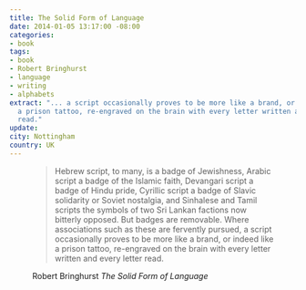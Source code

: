 ```yaml
---
title: The Solid Form of Language
date: 2014-01-05 13:17:00 -08:00
categories:
- book
tags:
- book
- Robert Bringhurst
- language
- writing
- alphabets
extract: "... a script occasionally proves to be more like a brand, or indeed like
  a prison tattoo, re-engraved on the brain with every letter written and every letter
  read."
update: 
city: Nottingham
country: UK
---
```


<figure>
<blockquote>
<p>Hebrew script, to many, is a badge of Jewishness, Arabic script a badge of the Islamic faith, Devangari script a badge of Hindu pride, Cyrillic script a badge of Slavic solidarity or Soviet nostalgia, and Sinhalese and Tamil scripts the symbols of two Sri Lankan factions now bitterly opposed. But badges are removable. Where associations such as these are fervently pursued, a script occasionally proves to be more like a brand, or indeed like a prison tattoo, re-engraved on the brain with every letter written and every letter read.</p>
</blockquote>
<figcaption class="cite"><p>Robert Bringhurst <cite>The Solid Form of Language</cite></p></figcaption>
</figure>
